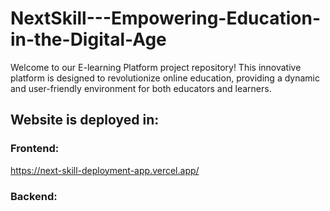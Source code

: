 # NextSkill---Empowering-Education-in-the-Digital-Age

Welcome to our E-learning Platform project repository! This innovative platform is designed to revolutionize online education, providing a dynamic and user-friendly environment for both educators and learners.

## Website is deployed in: 
### Frontend: 
https://next-skill-deployment-app.vercel.app/
### Backend: 

